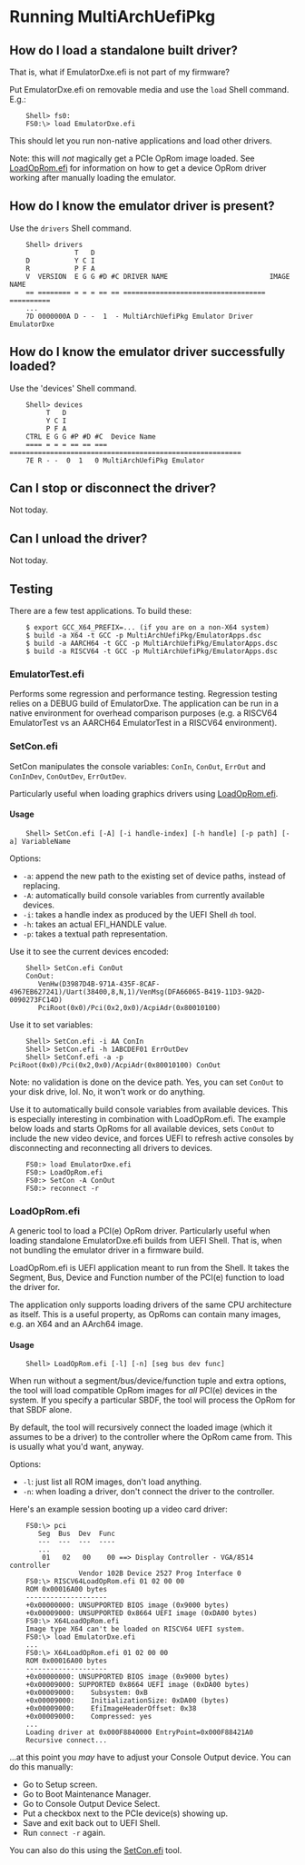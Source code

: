 # Running MultiArchUefiPkg

## How do I load a standalone built driver?

That is, what if EmulatorDxe.efi is not part of my firmware?

Put EmulatorDxe.efi on removable media and use the `load` Shell command. E.g.:

        Shell> fs0:
        FS0:\> load EmulatorDxe.efi

This should let you run non-native applications and load other drivers.

Note: this will *not* magically get a PCIe OpRom image loaded. See
[LoadOpRom.efi](#loadopromefi) for information on how to get a device
OpRom driver working after manually loading the emulator.

## How do I know the emulator driver is present?

Use the `drivers` Shell command.

        Shell> drivers
                    T   D
        D           Y C I
        R           P F A
        V  VERSION  E G G #D #C DRIVER NAME                         IMAGE NAME
        == ======== = = = == == =================================== ==========
        ...
        7D 0000000A D - -  1  - MultiArchUefiPkg Emulator Driver    EmulatorDxe

## How do I know the emulator driver successfully loaded?

Use the 'devices' Shell command.

        Shell> devices
             T   D
             Y C I
             P F A
        CTRL E G G #P #D #C  Device Name
        ==== = = = == == === =========================================================
        7E R - -  0  1   0 MultiArchUefiPkg Emulator

## Can I stop or disconnect the driver?

Not today.

## Can I unload the driver?

Not today.

## Testing

There are a few test applications. To build these:

        $ export GCC_X64_PREFIX=... (if you are on a non-X64 system)
        $ build -a X64 -t GCC -p MultiArchUefiPkg/EmulatorApps.dsc
        $ build -a AARCH64 -t GCC -p MultiArchUefiPkg/EmulatorApps.dsc
        $ build -a RISCV64 -t GCC -p MultiArchUefiPkg/EmulatorApps.dsc

### EmulatorTest.efi

Performs some regression and performance testing. Regression testing
relies on a DEBUG build of EmulatorDxe. The application can be run in
a native environment for overhead comparison purposes (e.g. a RISCV64
EmulatorTest vs an AARCH64 EmulatorTest in a RISCV64 environment).

### SetCon.efi

SetCon manipulates the console variables: `ConIn`, `ConOut`, `ErrOut`
and `ConInDev`, `ConOutDev`, `ErrOutDev`.

Particularly useful when loading graphics drivers using [LoadOpRom.efi](#loadopromefi).

#### Usage

        Shell> SetCon.efi [-A] [-i handle-index] [-h handle] [-p path] [-a] VariableName

Options:
* `-a`: append the new path to the existing set of device paths, instead of replacing.
* `-A`: automatically build console variables from currently available devices.
* `-i`: takes a handle index as produced by the UEFI Shell `dh` tool.
* `-h`: takes an actual EFI_HANDLE value.
* `-p`: takes a textual path representation.

Use it to see the current devices encoded:

        Shell> SetCon.efi ConOut
        ConOut:
           VenHw(D3987D4B-971A-435F-8CAF-4967EB627241)/Uart(38400,8,N,1)/VenMsg(DFA66065-B419-11D3-9A2D-0090273FC14D)
           PciRoot(0x0)/Pci(0x2,0x0)/AcpiAdr(0x80010100)

Use it to set variables:

        Shell> SetCon.efi -i AA ConIn
        Shell> SetCon.efi -h 1ABCDEF01 ErrOutDev
        Shell> SetConf.efi -a -p PciRoot(0x0)/Pci(0x2,0x0)/AcpiAdr(0x80010100) ConOut

Note: no validation is done on the device path. Yes, you can set `ConOut` to your disk drive, lol. No, it won't work or do anything.

Use it to automatically build console variables from available devices. This
is especially interesting in combination with LoadOpRom.efi. The example
below loads and starts OpRoms for all available devices, sets `ConOut`
to include the new video device, and forces UEFI to refresh active consoles
by disconnecting and reconnecting all drivers to devices.

        FS0:> load EmulatorDxe.efi
        FS0:> LoadOpRom.efi
        FS0:> SetCon -A ConOut
        FS0:> reconnect -r

### LoadOpRom.efi

A generic tool to load a PCI(e) OpRom driver. Particularly useful when
loading standalone EmulatorDxe.efi builds from UEFI Shell. That is,
when not bundling the emulator driver in a firmware build.

LoadOpRom.efi is UEFI application meant to run from the Shell. It takes
the Segment, Bus, Device and Function number of the PCI(e) function to
load the driver for.

The application only supports loading drivers of the same CPU architecture
as itself. This is a useful property, as OpRoms can contain many images,
e.g. an X64 and an AArch64 image.

#### Usage

        Shell> LoadOpRom.efi [-l] [-n] [seg bus dev func]

When run without a segment/bus/device/function tuple and extra
options, the tool will load compatible OpRom images for _all_
PCI(e) devices in the system. If you specify a particular SBDF,
the tool will process the OpRom for that SBDF alone.

By default, the tool will recursively connect the loaded image
(which it assumes to be a driver) to the controller where the
OpRom came from. This is usually what you'd want, anyway.

Options:
* `-l`: just list all ROM images, don't load anything.
* `-n`: when loading a driver, don't connect the driver to the controller.

Here's an example session booting up a video card driver:

        FS0:\> pci
           Seg  Bus  Dev  Func
           ---  ---  ---  ----
           ...
            01   02   00    00 ==> Display Controller - VGA/8514 controller
                     Vendor 102B Device 2527 Prog Interface 0
        FS0:\> RISCV64LoadOpRom.efi 01 02 00 00
        ROM 0x00016A00 bytes
        --------------------
        +0x00000000: UNSUPPORTED BIOS image (0x9000 bytes)
        +0x00009000: UNSUPPORTED 0x8664 UEFI image (0xDA00 bytes)
        FS0:\> X64LoadOpRom.efi
        Image type X64 can't be loaded on RISCV64 UEFI system.
        FS0:\> load EmulatorDxe.efi
        ...
        FS0:\> X64LoadOpRom.efi 01 02 00 00
        ROM 0x00016A00 bytes
        --------------------
        +0x00000000: UNSUPPORTED BIOS image (0x9000 bytes)
        +0x00009000: SUPPORTED 0x8664 UEFI image (0xDA00 bytes)
        +0x00009000:    Subsystem: 0xB
        +0x00009000:    InitializationSize: 0xDA00 (bytes)
        +0x00009000:    EfiImageHeaderOffset: 0x38
        +0x00009000:    Compressed: yes
        ...
        Loading driver at 0x000F8840000 EntryPoint=0x000F88421A0
        Recursive connect...

...at this point you _may_ have to adjust your Console Output device. You can do this manually:
* Go to Setup screen.
* Go to Boot Maintenance Manager.
* Go to Console Output Device Select.
* Put a checkbox next to the PCIe device(s) showing up.
* Save and exit back out to UEFI Shell.
* Run `connect -r` again.

You can also do this using the [SetCon.efi](#setconefi) tool.

